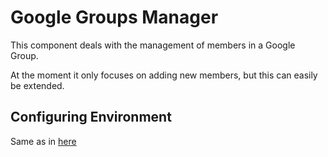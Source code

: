 # Google Groups Manager

This component deals with the management of members in a Google Group.

At the moment it only focuses on adding new members, but this can easily be extended. 

## Configuring Environment

Same as in [here](../README.md)
